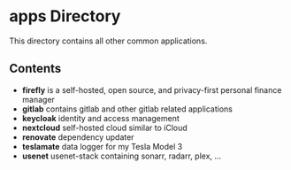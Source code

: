 # apps Directory

This directory contains all other common applications.

## Contents

- **firefly** is a self-hosted, open source, and privacy-first personal finance manager
- **gitlab** contains gitlab and other gitlab related applications
- **keycloak** identity and access management
- **nextcloud** self-hosted cloud similar to iCloud
- **renovate** dependency updater
- **teslamate** data logger for my Tesla Model 3
- **usenet** usenet-stack containing sonarr, radarr, plex, ...
